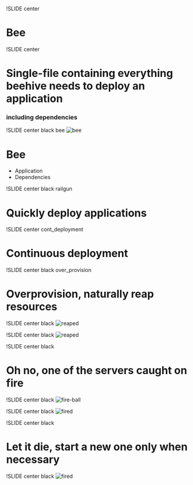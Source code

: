 !SLIDE center
# Bee #

!SLIDE center
# Single-file containing everything beehive needs to deploy an application #

### including dependencies ###

!SLIDE center black bee
![bee](images/bee.png)
<div class="bee_text">
	<h1>Bee</h1>
	<ul>
		<li>Application</li>
		<li>Dependencies</li>
	</ul>
</div>

!SLIDE center black railgun
# Quickly deploy applications #

!SLIDE center cont_deployment
# Continuous deployment #

!SLIDE center black over_provision
# Overprovision, naturally reap resources

!SLIDE center black
![reaped](images/reaped_1.png)

!SLIDE center black 
![reaped](images/reaped_2.png)

!SLIDE center black
# Oh no, one of the servers caught on fire #

!SLIDE center black
![fire-ball](images/fire-ball.png)

!SLIDE center black
![fired](images/on_fire.png)

!SLIDE center black
# Let it die, start a new one only when necessary #

!SLIDE center black
![fired](images/on_fire2.png)
